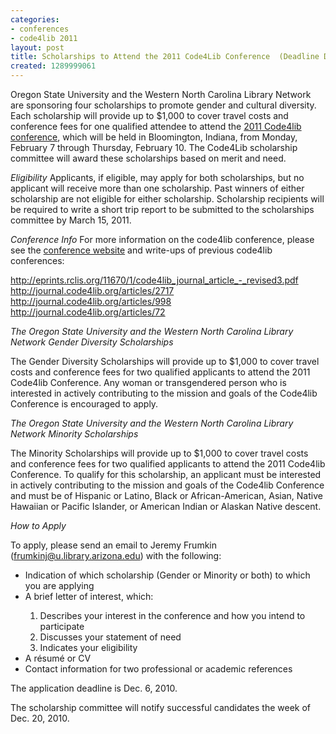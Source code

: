 ```yaml
---
categories:
- conferences
- code4lib 2011
layout: post
title: Scholarships to Attend the 2011 Code4Lib Conference  (Deadline Dec. 6, 2010)
created: 1289999061
---
```

Oregon State University and the Western North Carolina Library Network are sponsoring four scholarships to promote gender and cultural diversity. Each scholarship will provide up to $1,000 to cover travel costs and conference fees for one qualified attendee to attend the <a href="http://code4lib.org/conference/2011/">2011 Code4lib conference</a>, which will be held in Bloomington, Indiana, from Monday, February 7 through Thursday, February 10. The Code4Lib scholarship committee will award these scholarships based on merit and need.

<em>Eligibility</em>
Applicants, if eligible, may apply for both scholarships, but no applicant will receive more than one scholarship. Past winners of either scholarship are not eligible for either scholarship. Scholarship recipients will be required to write a short trip report to be submitted to the scholarships committee by March 15, 2011.

<em>Conference Info</em>
For more information on the code4lib conference, please see the <a href="http://code4lib.org/conference/2011/">conference website</a> and write-ups of previous code4lib conferences:

<a href="http://eprints.rclis.org/11670/1/code4lib_journal_article_-_revised3.pdf">http://eprints.rclis.org/11670/1/code4lib_journal_article_-_revised3.pdf</a>
<a href="http://journal.code4lib.org/articles/2717">http://journal.code4lib.org/articles/2717</a>
<a href="http://journal.code4lib.org/articles/998">http://journal.code4lib.org/articles/998</a>
<a href="http://journal.code4lib.org/articles/72">http://journal.code4lib.org/articles/72</a>

<em>The Oregon State University and the Western North Carolina Library Network Gender Diversity Scholarships</em>

The Gender Diversity Scholarships will provide up to $1,000 to cover travel costs and conference fees for two qualified applicants to attend the 2011 Code4lib Conference. Any woman or transgendered person who is interested in actively contributing to the mission and goals of the Code4lib Conference is encouraged to apply.

<em>The Oregon State University and the Western North Carolina Library Network Minority Scholarships</em>

The Minority Scholarships will provide up to $1,000 to cover travel costs and conference fees for two qualified applicants to attend the 2011 Code4lib Conference. To qualify for this scholarship, an applicant must be interested in actively contributing to the mission and goals of the Code4lib Conference and must be of Hispanic or Latino, Black or African-American, Asian, Native Hawaiian or Pacific Islander, or American Indian or Alaskan Native descent.


<em>How to Apply</em>

To apply, please send an email to Jeremy Frumkin (<a href=mailto:frumkinj@u.library.arizona.edu>frumkinj@u.library.arizona.edu</a>) with the following:

<ul>
<li>Indication of which scholarship (Gender or Minority or both) to which you are applying</li>
<li>A brief letter of interest, which:</li>
  <ol>
   <li>Describes your interest in the conference and how you intend to participate</li>
   <li>Discusses your statement of need</li>
   <li>Indicates your eligibility</li>
 </ol>
<li>A résumé or CV</li>
<li>Contact information for two professional or academic references</li>
</ul>

The application deadline is Dec. 6, 2010.

The scholarship committee will notify successful candidates the week of Dec. 20, 2010.
<!--break-->
